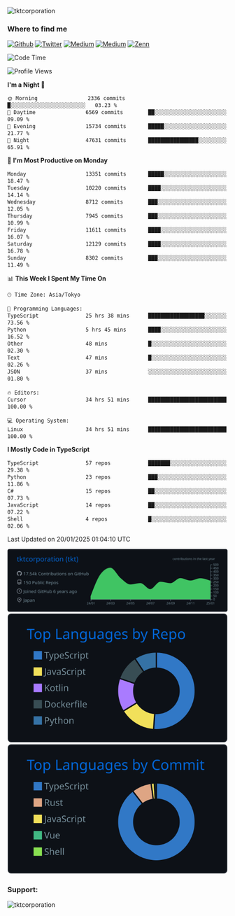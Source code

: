 <p align="left"> <img src="https://komarev.com/ghpvc/?username=tktcorporation&label=Profile%20views&color=0e75b6&style=flat" alt="tktcorporation" /> </p>

<h3>Where to find me</h3>
<p>
<a href="https://github.com/tktcorporation" target="_blank"><img alt="Github" src="https://img.shields.io/badge/GitHub-%2312100E.svg?&style=for-the-badge&logo=Github&logoColor=white" /></a>
<a href="https://twitter.com/tktcorporation" target="_blank"><img alt="Twitter" src="https://img.shields.io/badge/twitter-%231DA1F2.svg?&style=for-the-badge&logo=twitter&logoColor=white" /></a>
<a href="https://www.linkedin.com/in/tktcorporation" target="_blank"><img alt="Medium" src="https://img.shields.io/badge/linkdin-0a66c2.svg?&style=for-the-badge&logo=linkedin&logoColor=white" /></a>
<a href="https://qiita.com/tktcorporation" target="_blank"><img alt="Medium" src="https://img.shields.io/badge/qiita-55C500.svg?&style=for-the-badge&logo=qiita&logoColor=white" /></a>
<a href="https://zenn.dev/tktcorporation" target="_blank"><img alt="Zenn" src="https://img.shields.io/badge/Zenn-3EA8FF.svg?&style=for-the-badge&logo=Zenn&logoColor=white" /></a>
</p>
  
<!--START_SECTION:waka-->
![Code Time](http://img.shields.io/badge/Code%20Time-2%2C070%20hrs%2050%20mins-blue)

![Profile Views](http://img.shields.io/badge/Profile%20Views-0-blue)

**I'm a Night 🦉** 

```text
🌞 Morning                2336 commits        █░░░░░░░░░░░░░░░░░░░░░░░░   03.23 % 
🌆 Daytime                6569 commits        ██░░░░░░░░░░░░░░░░░░░░░░░   09.09 % 
🌃 Evening                15734 commits       █████░░░░░░░░░░░░░░░░░░░░   21.77 % 
🌙 Night                  47631 commits       ████████████████░░░░░░░░░   65.91 % 
```
📅 **I'm Most Productive on Monday** 

```text
Monday                   13351 commits       █████░░░░░░░░░░░░░░░░░░░░   18.47 % 
Tuesday                  10220 commits       ████░░░░░░░░░░░░░░░░░░░░░   14.14 % 
Wednesday                8712 commits        ███░░░░░░░░░░░░░░░░░░░░░░   12.05 % 
Thursday                 7945 commits        ███░░░░░░░░░░░░░░░░░░░░░░   10.99 % 
Friday                   11611 commits       ████░░░░░░░░░░░░░░░░░░░░░   16.07 % 
Saturday                 12129 commits       ████░░░░░░░░░░░░░░░░░░░░░   16.78 % 
Sunday                   8302 commits        ███░░░░░░░░░░░░░░░░░░░░░░   11.49 % 
```


📊 **This Week I Spent My Time On** 

```text
🕑︎ Time Zone: Asia/Tokyo

💬 Programming Languages: 
TypeScript               25 hrs 38 mins      ██████████████████░░░░░░░   73.56 % 
Python                   5 hrs 45 mins       ████░░░░░░░░░░░░░░░░░░░░░   16.52 % 
Other                    48 mins             █░░░░░░░░░░░░░░░░░░░░░░░░   02.30 % 
Text                     47 mins             █░░░░░░░░░░░░░░░░░░░░░░░░   02.26 % 
JSON                     37 mins             ░░░░░░░░░░░░░░░░░░░░░░░░░   01.80 % 

🔥 Editors: 
Cursor                   34 hrs 51 mins      █████████████████████████   100.00 % 

💻 Operating System: 
Linux                    34 hrs 51 mins      █████████████████████████   100.00 % 
```

**I Mostly Code in TypeScript** 

```text
TypeScript               57 repos            ███████░░░░░░░░░░░░░░░░░░   29.38 % 
Python                   23 repos            ███░░░░░░░░░░░░░░░░░░░░░░   11.86 % 
C#                       15 repos            ██░░░░░░░░░░░░░░░░░░░░░░░   07.73 % 
JavaScript               14 repos            ██░░░░░░░░░░░░░░░░░░░░░░░   07.22 % 
Shell                    4 repos             █░░░░░░░░░░░░░░░░░░░░░░░░   02.06 % 
```




 Last Updated on 20/01/2025 01:04:10 UTC
<!--END_SECTION:waka-->

[![](https://raw.githubusercontent.com/tktcorporation/tktcorporation/master/profile-summary-card-output/github_dark/0-profile-details.svg)](https://github.com/vn7n24fzkq/github-profile-summary-cards)
[![](https://raw.githubusercontent.com/tktcorporation/tktcorporation/master/profile-summary-card-output/github_dark/1-repos-per-language.svg)](https://github.com/vn7n24fzkq/github-profile-summary-cards) [![](https://raw.githubusercontent.com/tktcorporation/tktcorporation/master/profile-summary-card-output/github_dark/2-most-commit-language.svg)](https://github.com/vn7n24fzkq/github-profile-summary-cards)

<h3 align="left">Support:</h3>
<p><a href="https://www.buymeacoffee.com/tktcorporation"> <img align="left" src="https://cdn.buymeacoffee.com/buttons/v2/default-yellow.png" height="50" width="210" alt="tktcorporation" /></a></p><br><br>
